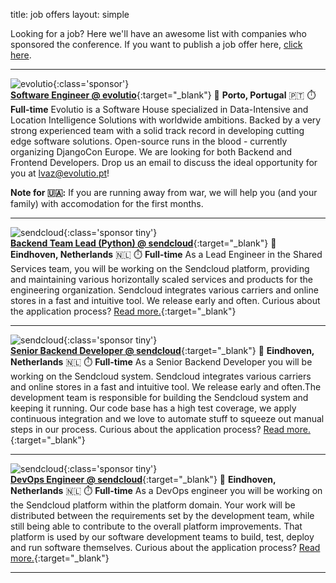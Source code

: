 title: job offers
layout: simple

Looking for a job? Here we'll have an awesome list with companies who sponsored the conference. If you want to publish a job offer here, [click here](/sponsors/sponsorship/).

<hr/>

![evolutio](/static/images/sponsors/evolutio.png){:class='sponsor'}  
[**Software Engineer @ evolutio**](https://evolutio.pt/){:target="_blank"} 
📍 **Porto, Portugal** 🇵🇹
⏱️ **Full-time**
Evolutio is a Software House specialized in Data-Intensive and Location Intelligence Solutions with worldwide ambitions. Backed by a very strong experienced team with a solid track record in developing cutting edge software solutions. Open-source runs in the blood - currently organizing DjangoCon Europe. We are looking for both Backend and Frontend Developers.
 Drop us an email to discuss the ideal opportunity for you at [lvaz@evolutio.pt](mailto:lvaz@evolutio.pt)!
 
**Note for 🇺🇦:** If you are running away from war, we will help you (and your family) with accomodation for the first months.

<hr/>

![sendcloud](/static/images/sponsors/sendcloud.png){:class='sponsor tiny'}  
[**Backend Team Lead (Python) @ sendcloud**](https://jobs.sendcloud.com/jobs/6119507002?gh_jid=6119507002){:target="_blank"} 
📍 **Eindhoven, Netherlands** 🇳🇱
⏱️ **Full-time**
As a Lead Engineer in the Shared Services team, you will be working on the Sendcloud platform, providing and maintaining various horizontally scaled services and products for the engineering organization. Sendcloud integrates various carriers and online stores in a fast and intuitive tool. We release early and often. Curious about the application process? [Read more.](https://jobs.sendcloud.com/jobs/6119507002?gh_jid=6119507002){:target="_blank"} 

<hr/>

![sendcloud](/static/images/sponsors/sendcloud.png){:class='sponsor tiny'}  
[**Senior Backend Developer @ sendcloud**](https://jobs.sendcloud.com/jobs/6126146002?gh_jid=6126146002){:target="_blank"} 
📍 **Eindhoven, Netherlands** 🇳🇱
⏱️ **Full-time**
As a Senior Backend Developer you will be working on the Sendcloud system. Sendcloud integrates various carriers and online stores in a fast and intuitive tool. We release early and often.The development team is responsible for building the Sendcloud system and keeping it running. Our code base has a high test coverage, we apply continuous integration and we love to automate stuff to squeeze out manual steps in our process. Curious about the application process? [Read more.](https://jobs.sendcloud.com/jobs/6126146002?gh_jid=6126146002){:target="_blank"} 

<hr/>

![sendcloud](/static/images/sponsors/sendcloud.png){:class='sponsor tiny'}  
[**DevOps Engineer @ sendcloud**](https://jobs.sendcloud.com/jobs/5538960002?gh_jid=5538960002){:target="_blank"} 
📍 **Eindhoven, Netherlands** 🇳🇱
⏱️ **Full-time**
As a DevOps engineer you will be working on the Sendcloud platform within the platform domain. Your work will be distributed between the requirements set by the development team, while still being able to contribute to the overall platform improvements. That platform is used by our software development teams to build, test, deploy and run software themselves.  Curious about the application process? [Read more.](https://jobs.sendcloud.com/jobs/5538960002?gh_jid=5538960002){:target="_blank"} 

<hr/>
